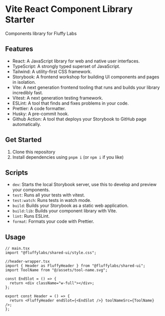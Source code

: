 # Vite React Component Library Starter

Components library for Fluffy Labs

## Features

- React: A JavaScript library for web and native user interfaces.
- TypeScript: A strongly typed superset of JavaScript.
- Tailwind: A utility-first CSS framework.
- Storybook: A frontend workshop for building UI components and pages in isolation.
- Vite: A next generation frontend tooling that runs and builds your library incredibly fast.
- Vitest: A next generation testing framework.
- ESLint: A tool that finds and fixes problems in your code.
- Prettier: A code formatter.
- Husky: A pre-commit hook.
- Github Action: A tool that deploys your Storybook to GitHub page automatically.

## Get Started

1. Clone this repository
2. Install dependencies using `pnpm i` (or `npm i` if you like)

## Scripts

- `dev`: Starts the local Storybook server, use this to develop and preview your components.
- `test`: Runs all your tests with vitest.
- `test:watch`: Runs tests in watch mode.
- `build`: Builds your Storybook as a static web application.
- `build:lib`: Builds your component library with Vite.
- `lint`: Runs ESLint.
- `format`: Formats your code with Prettier.

## Usage

```
// main.tsx
import "@fluffylabs/shared-ui/style.css";

//header-wrapper.tsx
import { Header as FluffyHeader } from "@fluffylabs/shared-ui";
import ToolName from "@/assets/tool-name.svg";

const EndSlot = () => {
  return <div className="w-full"></div>;
};

export const Header = () => {
  return <FluffyHeader endSlot={<EndSlot />} toolNameSrc={ToolName} />;
};
```
